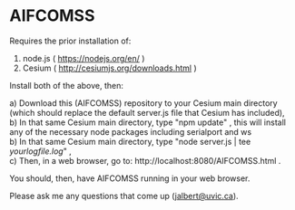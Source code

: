 # AIFCOMSS

Requires the prior installation of: <br>

 1) node.js ( https://nodejs.org/en/ ) <br>
 2) Cesium ( http://cesiumjs.org/downloads.html ) <br>

Install both of the above, then: <br>

 a) Download this (AIFCOMSS) repository to your Cesium main directory (which should replace the default server.js file that Cesium has included), <br>
 b) In that same Cesium main directory, type  "npm update" , this will install any of the necessary node packages including serialport and ws <br>
 b) In that same Cesium main directory, type  "node server.js | tee <i>yourlogfile.log</i>" , <br>
 c) Then, in a web browser, go to:  http://localhost:8080/AIFCOMSS.html . <br>

You should, then, have AIFCOMSS running in your web browser. <br>

Please ask me any questions that come up (jalbert@uvic.ca).
